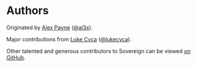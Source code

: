 # Authors

Originated by [Alex Payne](https://al3x.net) ([@al3x](https://github.com/al3x)).

Major contributions from [Luke Cyca](http://lukecyca.com/) ([@lukecyca](https://github.com/lukecyca)).

Other talented and generous contributors to Sovereign can be viewed [on GitHub](https://github.com/sovereign/sovereign/graphs/contributors).
